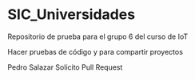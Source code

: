 # SIC_Universidades

Repositorio de prueba para el grupo 6 del curso de IoT

Hacer pruebas de código y para compartir proyectos

Pedro Salazar Solicito Pull Request

